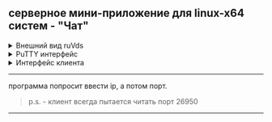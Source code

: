 ## серверное мини-приложение для linux-x64 систем - "Чат"

<details><summary> Внешний вид ruVds </summary>
  
![](readme-screenshots/main.bmp)
</details>
<details><summary> PuTTY интерфейс</summary>

> ```Подключившись к vds машине по ssh далее идет установка этого терминального приложения через git clone```</br>
> ```через git clone устанавливается репозиторий```</br>
> ```через cd пользователь добирается до ./ruVds-server-test/server/linux-x64/ruvds-tcp```</br>
> ```через chmod 755 ./ruvds-tcp пользователь получает разрешение на запуск приложения```</br>
> ```через ./ruvds-tcp пользователь запускает сервер приложение```</br>

![](readme-screenshots/server-executed.png)

> ``` далее на сервере пользователь вбивает внешний ip vds машины ```</br>
> ``` далее на сервере пользователь вбивает порт, по которому будет прослушивание ```</br>
> ``` profit ```</br>

![](readme-screenshots/server-and-clients.png)
</details>

<details><summary> Интерфейс клиента</summary>

> ``` по аналогии с запуском сервер-приложения запускается клиент-приложение ```</br>
> ``` но вместо ./ruVds-server-test/server/linux-x64/ruvds-tcp```</br>
> ``` нужно перейти по директории ./ruVds-server-test/client/linux-x64/ruvds-client ```</br>

-----------------

> ``` приложение попросит ввести внешний ip сервера, чтобы подключиться к нему ```</br>
> ``` если вы получите сообщение: Добро пожаловать на сервер "Еб***утые кролики"  ```</br>
> ``` то вы успешно подключились к серверу и теперь можете вывести справку командой help ```</br>
> ``` чтобы общаться с другими пользователями, напишите say и сообщение после него ```</br>
</details>

----------------------------------------

программа попросит ввести ip, а потом порт.

> p.s. - клиент всегда пытается читать порт 26950

----------------------------------------
